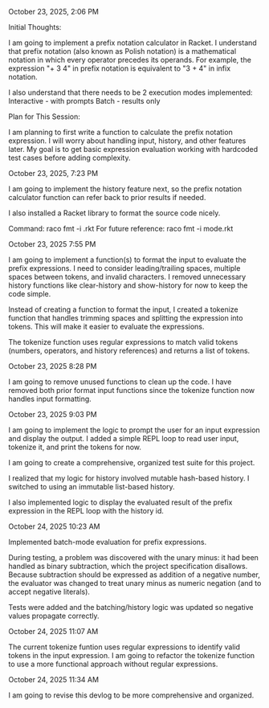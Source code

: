 October 23, 2025, 2:06 PM

Initial Thoughts:

I am going to implement a prefix notation calculator in Racket.
I understand that prefix notation (also known as Polish notation) is a mathematical notation in which every operator precedes its operands.
For example, the expression "+ 3 4" in prefix notation is equivalent to "3 + 4" in infix notation.

I also understand that there needs to be 2 execution modes implemented:
Interactive - with prompts
Batch - results only

Plan for This Session:

I am planning to first write a function to calculate the prefix notation expression. I will worry about handling input, history, and other features later. My goal is to get basic expression evaluation working with hardcoded test cases before adding complexity.

October 23, 2025, 7:23 PM

I am going to implement the history feature next, so the prefix notation calculator function
can refer back to prior results if needed.

I also installed a Racket library to format the source code nicely.

Command: raco fmt -i <filename>.rkt
For future reference: raco fmt -i mode.rkt

October 23, 2025 7:55 PM

I am going to implement a function(s) to format the input to evaluate the prefix expressions.
I need to consider leading/trailing spaces, multiple spaces between tokens, and invalid characters.
I removed unnecessary history functions like clear-history and show-history for now to keep the code 
simple.

Instead of creating a function to format the input, I created a tokenize function that handles
trimming spaces and splitting the expression into tokens. This will make it easier to evaluate the 
expressions. 

The tokenize function uses regular expressions to match valid tokens (numbers, operators, and
history references) and returns a list of tokens.

October 23, 2025 8:28 PM

I am going to remove unused functions to clean up the code.
I have removed both prior format input functions since the tokenize function now handles input 
formatting.

October 23, 2025 9:03 PM

I am going to implement the logic to prompt the user for an input expression and display the output.
I added a simple REPL loop to read user input, tokenize it, and print the tokens for now.

I am going to create a comprehensive, organized test suite for this project.

I realized that my logic for history involved mutable hash-based history. I switched to using an 
immutable list-based history.

I also implemented logic to display the evaluated result of the prefix expression in the REPL loop
with the history id.

October 24, 2025 10:23 AM

Implemented batch-mode evaluation for prefix expressions. 

During testing, a problem was discovered with the unary minus: it had been handled as binary subtraction, which the project specification disallows. Because subtraction should be expressed as addition of a negative number, the evaluator was changed to treat unary minus as numeric negation (and to accept negative literals). 

Tests were added and the batching/history logic was updated so negative values propagate correctly.

October 24, 2025 11:07 AM

The current tokenize funtion uses regular expressions to identify valid tokens in the input expression.
I am going to refactor the tokenize function to use a more functional approach without regular expressions.

October 24, 2025 11:34 AM

I am going to revise this devlog to be more comprehensive and organized.





